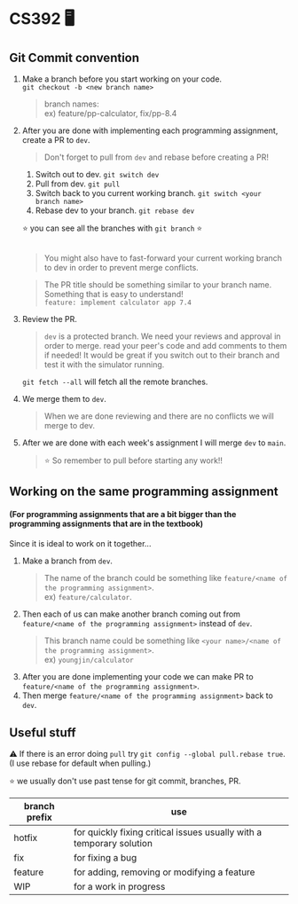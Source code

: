 # CS392 🖥️

## Git Commit convention
1. Make a branch before you start working on your code. <br>
``` git checkout -b <new branch name> ```
   >branch names: <br>
   > ex) feature/pp-calculator, fix/pp-8.4
2. After you are done with implementing each programming assignment, create a PR to ```dev```.
   > Don't forget to pull from ```dev``` and rebase before creating a PR!<br>
   1. Switch out to dev. ```git switch dev```
   2. Pull from dev. ```git pull```
   3. Switch back to you current working branch. ```git switch <your branch name>```
   4. Rebase dev to your branch. ```git rebase dev```

   ⭐ you can see all the branches with ```git branch``` ⭐ <br><br>
      
   > You might also have to fast-forward your current working branch to dev in order to prevent merge conflicts.
  
   > The PR title should be something similar to your branch name. Something that is easy to understand! <br>
  ```feature: implement calculator app 7.4```
   
3. Review the PR.
   > ```dev``` is a protected branch. We need your reviews and approval in order to merge.
   > read your peer's code and add comments to them if needed!
   > It would be great if you switch out to their branch and test it with the simulator running.
   
   ```git fetch --all``` will fetch all the remote branches.<br>
   
4. We merge them to ```dev```.
   > When we are done reviewing and there are no conflicts we will merge to dev.

5. After we are done with each week's assignment I will merge ```dev``` to ```main```.
   > ⭐ So remember to pull before starting any work!!
   

## Working on the same programming assignment

#### (For programming assignments that are a bit bigger than the programming assignments that are in the textbook) <br>
Since it is ideal to work on it together...
1. Make a branch from ```dev```.
   > The name of the branch could be something like ```feature/<name of the programming assignment>```. <br>
   > ex) ```feature/calculator```.
2. Then each of us can make another branch coming out from ```feature/<name of the programming assignment>``` instead of ```dev```.
   > This branch name could be something like ```<your name>/<name of the programming assignment>```. <br>
   > ex) ```youngjin/calculator```
3. After you are done implementing your code we can make PR to ```feature/<name of the programming assignment>```.
4. Then merge ```feature/<name of the programming assignment>``` back to ```dev```.

## Useful stuff
⚠️ If there is an error doing ```pull``` try ```git config --global pull.rebase true```. <br>
(I use rebase for default when pulling.)

⭐ we usually don't use past tense for git commit, branches, PR.
  
|branch prefix| use|
|--|--|
|hotfix|	for quickly fixing critical issues usually with a temporary solution|
|fix|	for fixing a bug|
|feature|	for adding, removing or modifying a feature|
|WIP|	for a work in progress|
